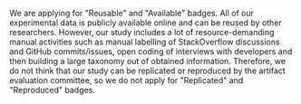 We are applying for "Reusable" and "Available" badges. All of our experimental data is publicly available online and can be reused by other researchers. However, our study includes a lot of resource-demanding manual activities such as manual labelling of StackOverflow discussions and GitHub commits/issues, open coding of interviews with developers and then building a large taxonomy out of obtained information. Therefore, we do not think that our study can be replicated or reproduced by the artifact evaluation committee, so we do not apply for "Replicated" and "Reproduced" badges.